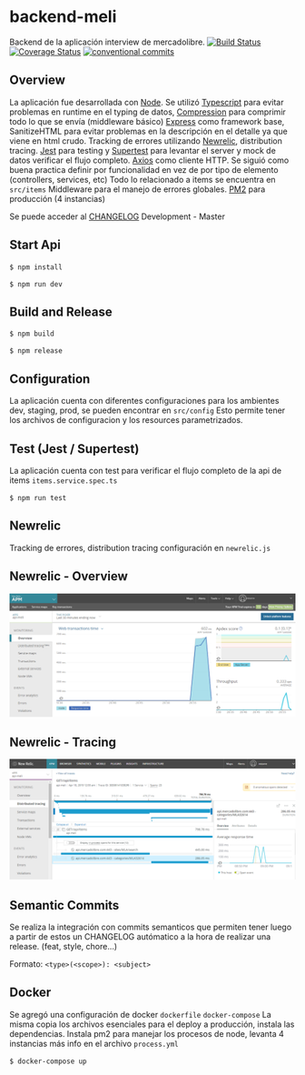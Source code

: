 # backend-meli

Backend de la aplicación interview de mercadolibre.
[![Build Status](https://travis-ci.com/mtorre4580/back-meli.svg?branch=master)](https://travis-ci.com/mtorre4580/back-meli)
[![Coverage Status](https://coveralls.io/repos/github/mtorre4580/back-meli/badge.svg?branch=master)](https://coveralls.io/github/mtorre4580/back-meli?branch=master)
[![conventional commits](https://img.shields.io/badge/Conventional%20Commits-1.0.0-yellow.svg)](https://conventionalcommits.org)

## Overview
La aplicación fue desarrollada con [Node](https://nodejs.org/es/).
Se utilizó [Typescript](https://www.typescriptlang.org/) para evitar problemas en runtime en el typing de datos, 
[Compression](https://www.npmjs.com/package/compression) para comprimir todo lo que se envía (middleware básico)
[Express](https://expressjs.com) como framework base, SanitizeHTML para evitar problemas en la descripción en el detalle ya que viene en html crudo.
Tracking de errores utilizando [Newrelic](https://newrelic.com/), distribution tracing.
[Jest](https://jestjs.io/) para testing y [Supertest](https://www.npmjs.com/package/supertest) para levantar el server y mock de datos verificar el flujo completo.
[Axios](https://github.com/axios/axios) como cliente HTTP.
Se siguió como buena practica definir por funcionalidad en vez de por tipo de elemento (controllers, services, etc)
Todo lo relacionado a items se encuentra en `src/items`
Middleware para el manejo de errores globales.
[PM2](http://pm2.keymetrics.io/) para producción (4 instancias)

Se puede acceder al [CHANGELOG](https://github.com/mtorre4580/backend-meli/blob/master/CHANGELOG.md)
Development - Master

## Start Api

``` 
$ npm install
```

``` 
$ npm run dev
``` 

## Build and Release

``` 
$ npm build
```

``` 
$ npm release
```

## Configuration

La aplicación cuenta con diferentes configuraciones para los ambientes dev, staging, prod, se 
pueden encontrar en `src/config`
Esto permite tener los archivos de configuracion y los resources parametrizados.

## Test (Jest / Supertest)

La aplicación cuenta con test para verificar el flujo completo de la api de items `items.service.spec.ts`

```
$ npm run test
```

## Newrelic

Tracking de errores, distribution tracing configuración en `newrelic.js`

## Newrelic - Overview
<div style="text-align:center;margin:auto">
    <img src ="status.png" />
</div>

## Newrelic - Tracing
<div style="text-align:center;margin:auto">
    <img src ="tracing.png" />
</div>

## Semantic Commits

Se realiza la integración con commits semanticos que permiten tener luego a partir de estos un CHANGELOG autómatico a la hora de realizar una release. (feat, style, chore...)

Formato: `<type>(<scope>): <subject>`

## Docker

Se agregó una configuración de docker `dockerfile` `docker-compose`
La misma copia los archivos esenciales para el deploy a producción, instala las dependencias.
Instala pm2 para manejar los procesos de node, levanta 4 instancias más info en el archivo `process.yml`

```
$ docker-compose up
```